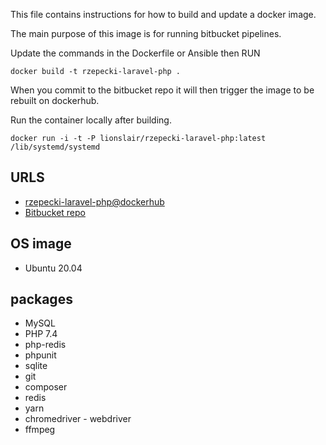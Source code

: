 This file contains instructions for how to build and update a docker image.

The main purpose of this image is for running bitbucket pipelines.

Update the commands in the Dockerfile or Ansible then RUN

`docker build -t rzepecki-laravel-php .`

When you commit to the bitbucket repo it will then trigger the image to be rebuilt on dockerhub.

Run the container locally after building.

`docker run -i -t -P lionslair/rzepecki-laravel-php:latest /lib/systemd/systemd`

## URLS
* [rzepecki-laravel-php@dockerhub](https://hub.docker.com/r/lionslair/rzepecki-laravel-php/)
* [Bitbucket repo](https://bitbucket.org/lionslair/rzepecki-laravel-php)

## OS image
* Ubuntu 20.04

## packages
* MySQL
* PHP 7.4
* php-redis
* phpunit
* sqlite
* git
* composer
* redis
* yarn
* chromedriver - webdriver
* ffmpeg
